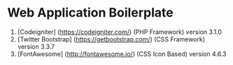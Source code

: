 # Web Application Boilerplate
1. [Codeigniter] (https://codeigniter.com/) (PHP Framework) version 3.1.0
2. [Twitter Bootstrap] (https://getbootstrap.com/) (CSS Framework) version 3.3.7
3. [FontAwesome] (http://fontawesome.io/) (CSS Icon Based) version 4.6.3
